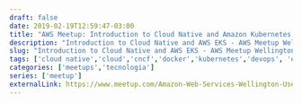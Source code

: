 ```yaml
--- 
draft: false
date: 2019-02-19T12:59:47-03:00
title: "AWS Meetup: Introduction to Cloud Native and Amazon Kubernetes Service"
description: "Introduction to Cloud Native and AWS EKS - AWS Meetup Wellington NZ"
slug: "Introduction to Cloud Native and AWS EKS - AWS Meetup Wellington NZ" 
tags: ['cloud native','cloud','cncf','docker','kubernetes','devops', 'eks','aws',]
categories: ['meetups','tecnologia']
series: ['meetup']
externalLink: https://www.meetup.com/Amazon-Web-Services-Wellington-User-Group/events/258575072/
---
```

